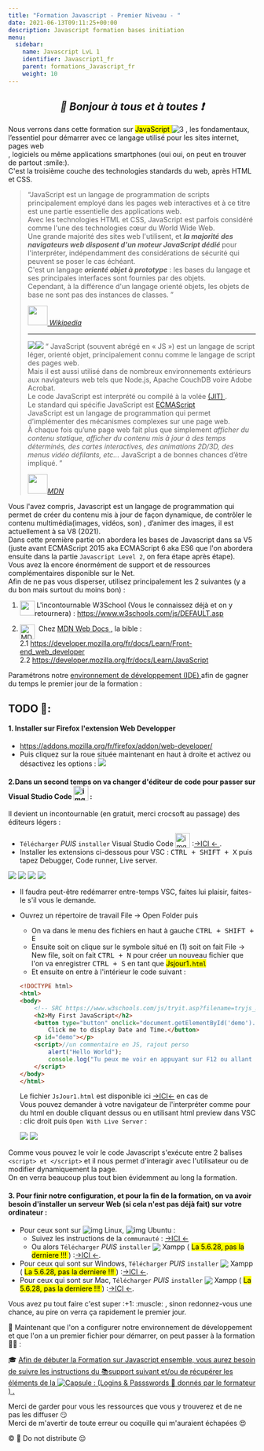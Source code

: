 ```yaml
---
title: "Formation Javascript - Premier Niveau - "
date: 2021-06-13T09:11:25+00:00
description: Javascript formation bases initiation
menu:
  sidebar:
    name: Javascript LvL 1
    identifier: Javascript1_fr
    parent: formations_Javascript_fr
    weight: 10
---
```

*<center>:loudspeaker: Bonjour à tous et à toutes :heavy_exclamation_mark:</center>*
-

<div class="d-sm-block alert alert-info text-center" > 
<i class="fas fa-info-circle " style="color: orange;"></i> Nous verrons dans cette formation sur <mark> JavaScript </mark><img style="vertical-align: bottom; " src="/images/icones/w30/js_30.png" alt="3"> , les fondamentaux, l’essentiel pour démarrer avec ce langage utilisé pour les <i class="fas fa-sitemap"></i> sites internet, <i class="fas fa-file-code"></i> pages web<br/> ,<i class="fas fa-desktop"></i> logiciels ou même <i class="fas fa-mobile-alt"></i> applications smartphones (oui oui, on peut en trouver de partout :smile:).<br/> 
C'est la troisième couche des technologies standards du web, après HTML et CSS.
</div>

> “JavaScript est un langage de programmation de scripts principalement employé dans les pages web interactives et à ce titre est une partie essentielle des applications web.  
> Avec les technologies HTML et CSS, JavaScript est parfois considéré comme l'une des technologies cœur du World Wide Web.  
> Une grande majorité des sites web l'utilisent, et <strong><i>la majorité des navigateurs web disposent d'un moteur JavaScript dédié </strong></i>pour l'interpréter, indépendamment des considérations de sécurité qui peuvent se poser le cas échéant.  
> C'est un langage <strong><i>orienté objet à prototype</i></strong> : les bases du langage et ses principales interfaces sont fournies par des objets.  
> Cependant, à la différence d'un langage orienté objets, les objets de base ne sont pas des instances de classes. ”
>
> <cite>[ <img style="-webkit-user-select: none; margin: auto; " height="40px" src="/images/wikipedia.png"> Wikipedia <i class="fas fa-external-link-alt"></i>](https://fr.wikipedia.org/wiki/JavaScript "Définition à lire pour bien comprendre")</cite>
>
> <hr/>
>
> <img  src="cake.png" class="img-fluid float-right" style="max-width: 250px;  height: auto;"><img style="-webkit-user-select: none; margin: auto; " src="/images/icones/w30/js_30.png"> “ JavaScript (souvent abrégé en « JS ») est un langage de script léger, orienté objet, principalement connu comme le langage de script des pages web.  
> Mais il est aussi utilisé dans de nombreux environnements extérieurs aux navigateurs web tels que Node.js, Apache CouchDB voire Adobe Acrobat.  
> Le code JavaScript est interprété ou compilé à la volée [(JIT) <i class="fas fa-external-link-alt"></i>](https://fr.wikipedia.org/wiki/Compilation_%C3%A0_la_vol%C3%A9e).  
> Le standard qui spécifie JavaScript est [ECMAScript <i class="fas fa-external-link-alt"></i>](https://developer.mozilla.org/fr/docs/Web/JavaScript/Language_Resources "les différentes spécifications du langage et ses versions")  
> JavaScript est un langage de programmation qui permet d’implémenter des mécanismes complexes sur une page web.  
> À chaque fois qu’une page web fait plus que simplement _afficher du contenu statique, afficher du contenu mis à jour à des temps déterminés, des cartes interactives, des animations 2D/3D, des menus vidéo défilants, etc..._
> JavaScript a de bonnes chances d’être impliqué.
> ”
>
> <cite>[<img style="-webkit-user-select: none; margin: auto; " height="40px" src="https://blog.mozilla.org/opendesign/files/2017/06/logo-1000x256.png">MDN <i class="fas fa-external-link-alt"></i>](https://developer.mozilla.org/fr/docs/Web/JavaScript "Définition à lire pour bien comprendre")</cite>

Vous l'avez compris, Javascript est un langage de programmation qui permet de créer du contenu mis à jour de façon dynamique, de contrôler le contenu multimédia(images, vidéos, son) , d’animer des images, il est actuellement à sa V8 (2021).  
Dans cette première partie on abordera les bases de Javascript dans sa V5 (juste avant ECMAScript 2015 aka ECMAScript 6 aka ES6 que l'on abordera ensuite dans la partie `Javascript Level 2`, on fera étape après étape).  
Vous avez là encore énormément de support et de ressources complémentaires disponible sur le Net.  
Afin de ne pas vous disperser, utilisez principalement les 2 suivantes (y a du bon mais surtout du moins bon) :

1. <img  height="30px" style="vertical-align:top; float:left; "  src="/images/W3Schools_logo.svg.png" alt="">&nbsp;L'incontournable W3School (Vous le connaissez déjà et on y retournera) : https://www.w3schools.com/js/DEFAULT.asp

2. <img  height="30px"  style="vertical-align:top;"  src="/images/MDN_h50.png" alt="MDN ">&nbsp; Chez [MDN Web Docs <i class="fas fa-external-link-alt"></i>](https://fr.wikipedia.org/wiki/MDN_Web_Docs "Définition de MDN web docs, Mozilla et Google collaborent à la diffusion de ressources pédagogiques"), la bible :  
   2.1 https://developer.mozilla.org/fr/docs/Learn/Front-end_web_developer  
   2.2 https://developer.mozilla.org/fr/docs/Learn/JavaScript

<div class="d-sm-block  alert alert-dark text-left" role="alert">

Paramétrons notre [environnement de développement (IDE) <i class="fas fa-external-link-alt"></i>](https://fr.wikipedia.org/wiki/Environnement_de_d%C3%A9veloppement) afin de gagner du temps le premier jour de la formation :

</div>

## <i class="fas fa-clipboard-list "></i> TODO :roller_coaster::

  <h4> 1. Installer sur Firefox l'extension Web Developper</h4>  

  - https://addons.mozilla.org/fr/firefox/addon/web-developer/  
  - Puis cliquez sur la roue <i class="fas fa-cog"></i> située maintenant en haut à droite et activez ou désactivez les options : ![](webdeb.png)

  <h4> 2.Dans un second temps on va changer d'éditeur de code pour passer sur Visual Studio Code <img style="vertical-align:bottom;" height="30px" src="/images/icones/Visual studio code logo.png" alt="img"> : </h4>  Il devient un incontournable (en gratuit, merci crocsoft au passage) des éditeurs légers :

 - `Télécharger` _PUIS_ `installer` Visual Studio Code <img style="vertical-align:bottom;" height="30px" src="/images/icones/Visual studio code logo.png" alt="img"> :[->ICI <i class="fas fa-external-link-alt"></i><- ](https://code.visualstudio.com/).
 - Installer les extensions <i class="fab fa-js-square fa-2x" style="vertical-align:bottom; color:orange"></i> ci-dessous pour VSC : <kbd>CTRL + SHIFT + X</kbd> puis tapez Debugger, Code runner, Live server.

  <div  class="row justify-content-start">
  <img src="extension1.png" >  
  <img src="extension2.png" >  
  <img src="extension3.png" >  
  <img src="extension4.png" >  
  </div>

  - Il faudra peut-être redémarrer entre-temps VSC, faites lui plaisir, faites-le s'il vous le demande.
  - Ouvrez un répertoire de travail File -> Open Folder puis
    - On va dans le menu des fichiers en haut à gauche <kbd>CTRL + SHIFT + E</kbd> 
    - Ensuite soit on clique sur le symbole situé en (1) soit on fait File -> New file, soit on fait <kbd>CTRL + N</kbd> pour  créer un nouveau fichier que l'on va enregistrer <kbd>CTRL + S</kbd> en tant que <mark> Jsjour1`.html` </mark>
    - Et ensuite on entre à l'intérieur le code suivant :

    ```html
    <!DOCTYPE html>
    <html>
    <body>
        <!-- SRC https://www.w3schools.com/js/tryit.asp?filename=tryjs_myfirst -->
        <h2>My First JavaScript</h2>
        <button type="button" onclick="document.getElementById('demo').innerHTML = Date()">
            Click me to display Date and Time.</button>
        <p id="demo"></p>
        <script>//un commentaire en JS, rajout perso
            alert("Hello World");
            console.log("Tu peux me voir en appuyant sur F12 ou allant dans les outils de dev de ton navigateur ;)");
        </script>
    </body>
    </html>
    ```

    Le fichier `JsJour1.html` est disponible ici [->ICI<-](Jsjour1.html) en cas de <i class="fas fa-briefcase-medical"></i>  
  Vous pouvez demander à votre navigateur de l'interpréter comme pour du html en double cliquant dessus ou en utilisant html preview dans VSC : clic droit puis `Open With Live Server` :  

      <div  class="row justify-content-start">
      <img src="rendu1.png">  
      <img src="rendu2.png">   
    </div>

  Comme vous pouvez le voir le code Javascript s'exécute entre 2 balises ` <script> et </script> ` et il nous permet d'interagir avec l'utilisateur ou de modifier dynamiquement la page.  
  On en verra beaucoup plus tout bien évidemment au long la formation.

<h4> 3. Pour finir notre configuration, et pour la fin de la formation, on va avoir besoin d'installer un serveur Web (si cela n'est pas déjà fait) sur votre ordinateur : </h4>

  - Pour ceux sont sur <img style="vertical-align: bottom;" src="/images/icones/w30/linux_30.png" alt="img"> Linux, <img style="vertical-align: bottom;" src="/images/icones/w30/ubuntu_30.png" alt="img"> Ubuntu :
    - Suivez les instructions de la `communauté` : [->ICI <i class="fas fa-external-link-alt"></i><- ](https://doc.ubuntu-fr.org/xampp)  
    - Ou alors `Télécharger` *PUIS* `installer` <img style="vertical-align: bottom;" src="/images/icones/w30/xampp_30.png" > Xampp ( <mark>La 5.6.28, pas la derniere !!! </mark>) :[->ICI <i class="fas fa-external-link-alt"></i><-](https://sourceforge.net/projects/xampp/files/XAMPP%20Linux/5.6.28/).
  - Pour ceux qui sont sur <i class="fab fa-windows"></i> Windows, `Télécharger` *PUIS* `installer` <img style="vertical-align: bottom;" src="/images/icones/w30/xampp_30.png" > Xampp ( <mark>La 5.6.28, pas la derniere !!! </mark>) :[->ICI <i class="fas fa-external-link-alt"></i><-](https://sourceforge.net/projects/xampp/files/XAMPP%20Windows/5.6.28/).
  - Pour ceux qui sont sur <i class="fab fa-apple"></i> Mac, `Télécharger` *PUIS* `installer` <img style="vertical-align: bottom;" src="/images/icones/w30/xampp_30.png" > Xampp ( <mark>La 5.6.28, pas la derniere !!! </mark>) :[->ICI <i class="fas fa-external-link-alt"></i><-](https://sourceforge.net/projects/xampp/files/XAMPP%20Mac%20OS%20X/5.6.28/).

<div class="d-sm-block  alert alert-success  text-left" role="alert">
Vous avez pu tout faire c'est super :+1: :muscle: , sinon redonnez-vous une chance, au pire on verra ça rapidement le premier jour.  

:speech_balloon: Maintenant que l'on a configurer notre environnement de développement et que l'on a un premier fichier pour démarrer, on peut passer à la formation :astronaut: :  

:mortar_board: [Afin de débuter la Formation sur Javascript ensemble, vous aurez besoin de suivre les instructions du :books:support suivant et/ou de récupérer les éléments de la <img style="vertical-align: bottom;" src="/images/icones/w30/capsule_30.png" alt="C">apsule : (Logins & Passswords :closed_lock_with_key: donnés par le formateur <i class="fas fa-chalkboard-teacher"></i> ) <i class="fas fa-external-link-alt"></i>.](http://franpan.free.fr/formation/_javascript996 "lien vers le site contenant les fichiers de la formation")

</div>

Merci de garder pour vous les ressources que vous y trouverez et de ne pas les diffuser :smirk:  
Merci de m'avertir de toute erreur ou coquille qui m'auraient échapées :heart_eyes:

:copyright: :no_entry_sign: Do not distribute :relieved:
